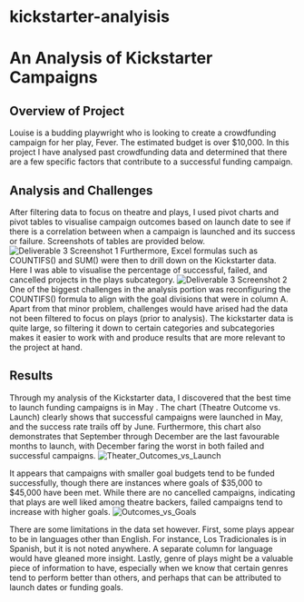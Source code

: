 # kickstarter-analyisis
# An Analysis of Kickstarter Campaigns

## Overview of Project
Louise is a budding playwright who is looking to create a crowdfunding campaign for her play, Fever. The estimated budget is over $10,000. In this project I have analysed past crowdfunding data and determined that there are a few specific factors that contribute to a successful funding campaign. 

## Analysis and Challenges
After filtering data to focus on theatre and plays, I used pivot charts and pivot tables to visualise campaign outcomes based on launch date to see if there is a correlation between when a campaign is launched and its success or failure. Screenshots of tables are provided below.  
![Deliverable 3 Screenshot 1](https://user-images.githubusercontent.com/93993921/150566475-dfa527d7-4f1e-4eab-9e6c-aeaeeb5ef1bb.png)
Furthermore, Excel formulas such as COUNTIFS() and SUM() were then to drill down on the Kickstarter data. Here I was able to visualise the percentage of successful, failed, and cancelled projects in the plays subcategory. 
![Deliverable 3 Screenshot 2](https://user-images.githubusercontent.com/93993921/150566516-162be180-c8e2-4c38-b990-034e9ae3727e.png)
One of the biggest challenges in the analysis portion was reconfiguring the COUNTIFS() formula to align with the goal divisions that were in column A. Apart from that minor problem, challenges would have arised had the data not been filtered to focus on plays (prior to analysis). The kickstarter data is quite large, so filtering it down to certain categories and  subcategories makes it easier to work with and produce results that are more relevant to the project at hand. 

## Results 
Through my analysis of the Kickstarter data, I discovered that the best time to launch funding campaigns is in May . The chart (Theatre Outcome vs. Launch) clearly shows that successful campaigns were launched in May, and the success rate trails off by June. Furthermore, this chart also demonstrates that September through December are the last favourable months to launch, with December faring the worst in both failed and successful campaigns.
![Theater_Outcomes_vs_Launch](https://user-images.githubusercontent.com/93993921/150566855-9ab435a0-01fe-46f3-94e3-92113a6cea9f.png)

It appears that campaigns with smaller goal budgets tend to be funded successfully, though there are instances where goals of $35,000 to $45,000 have been met. While there are no cancelled campaigns, indicating that plays are well liked among theatre backers, failed campaigns tend to increase with higher goals. 
![Outcomes_vs_Goals](https://user-images.githubusercontent.com/93993921/150566821-b6ca3374-e6ec-4772-ac4e-ef1c831e5939.png)

There are some limitations in the data set however. First, some plays appear to be in languages other than English. For instance, Los Tradicionales is in Spanish, but it is not noted anywhere. A separate column for language would have gleaned more insight. Lastly, genre of plays might be a valuable piece of information to have, especially when we know that certain genres tend to perform better than others, and perhaps that can be attributed to launch dates or funding goals. 

